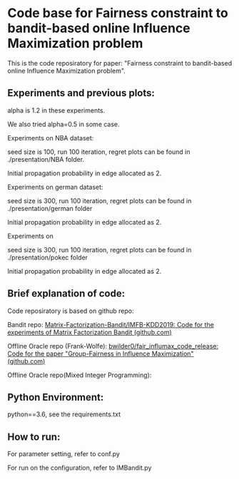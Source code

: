 # Code base for Fairness constraint to bandit-based online Influence Maximization problem

This is the code reposiratory for paper: "Fairness constraint to bandit-based online Influence
Maximization problem".

## Experiments and previous plots:

alpha is 1.2 in these experiments.

We also tried alpha=0.5 in some case.

Experiments on NBA dataset:

seed size is 100, run 100 iteration,  regret plots can be found in ./presentation/NBA folder.

Initial propagation probability in edge allocated as 2.

Experiments on german dataset:

seed size is 300, run 100 iteration,  regret plots can be found in ./presentation/german folder

Initial propagation probability in edge allocated as 2.

Experiments on

seed size is 300, run 100 iteration, regret plots can be found in ./presentation/pokec folder

Initial propagation probability in edge allocated as 2.

## Brief explanation of code:

Code reposiratory is based on github repo:

Bandit repo: [Matrix-Factorization-Bandit/IMFB-KDD2019: Code for the experiments of Matrix Factorization Bandit (github.com)](https://github.com/Matrix-Factorization-Bandit/IMFB-KDD2019)

Offline Oracle repo (Frank-Wolfe): [bwilder0/fair_influmax_code_release: Code for the paper &#34;Group-Fairness in Influence Maximization&#34; (github.com)](https://github.com/bwilder0/fair_influmax_code_release)

Offline Oracle repo(Mixed Integer Programming):

## Python Environment:

python==3.6, see the requirements.txt

## How to run:

For parameter setting, refer to conf.py

For run on the configuration, refer to IMBandit.py
